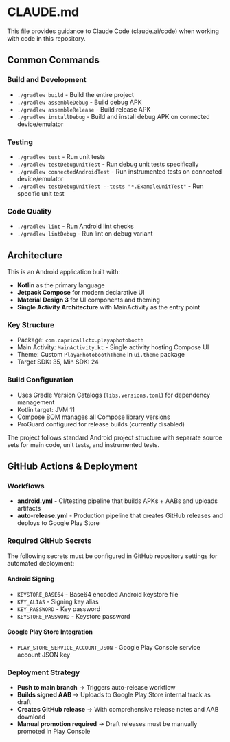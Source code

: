 # CLAUDE.md

This file provides guidance to Claude Code (claude.ai/code) when working with code in this repository.

## Common Commands

### Build and Development
- `./gradlew build` - Build the entire project
- `./gradlew assembleDebug` - Build debug APK
- `./gradlew assembleRelease` - Build release APK
- `./gradlew installDebug` - Build and install debug APK on connected device/emulator

### Testing
- `./gradlew test` - Run unit tests
- `./gradlew testDebugUnitTest` - Run debug unit tests specifically
- `./gradlew connectedAndroidTest` - Run instrumented tests on connected device/emulator
- `./gradlew testDebugUnitTest --tests "*.ExampleUnitTest"` - Run specific unit test

### Code Quality
- `./gradlew lint` - Run Android lint checks
- `./gradlew lintDebug` - Run lint on debug variant

## Architecture

This is an Android application built with:
- **Kotlin** as the primary language
- **Jetpack Compose** for modern declarative UI
- **Material Design 3** for UI components and theming
- **Single Activity Architecture** with MainActivity as the entry point

### Key Structure
- Package: `com.capricallctx.playaphotobooth`
- Main Activity: `MainActivity.kt` - Single activity hosting Compose UI
- Theme: Custom `PlayaPhotoboothTheme` in `ui.theme` package
- Target SDK: 35, Min SDK: 24

### Build Configuration
- Uses Gradle Version Catalogs (`libs.versions.toml`) for dependency management
- Kotlin target: JVM 11
- Compose BOM manages all Compose library versions
- ProGuard configured for release builds (currently disabled)

The project follows standard Android project structure with separate source sets for main code, unit tests, and instrumented tests.

## GitHub Actions & Deployment

### Workflows
- **android.yml** - CI/testing pipeline that builds APKs + AABs and uploads artifacts
- **auto-release.yml** - Production pipeline that creates GitHub releases and deploys to Google Play Store

### Required GitHub Secrets
The following secrets must be configured in GitHub repository settings for automated deployment:

#### Android Signing
- `KEYSTORE_BASE64` - Base64 encoded Android keystore file
- `KEY_ALIAS` - Signing key alias
- `KEY_PASSWORD` - Key password
- `KEYSTORE_PASSWORD` - Keystore password

#### Google Play Store Integration
- `PLAY_STORE_SERVICE_ACCOUNT_JSON` - Google Play Console service account JSON key

### Deployment Strategy
- **Push to main branch** → Triggers auto-release workflow
- **Builds signed AAB** → Uploads to Google Play Store internal track as draft
- **Creates GitHub release** → With comprehensive release notes and AAB download
- **Manual promotion required** → Draft releases must be manually promoted in Play Console